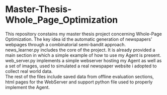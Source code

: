 # Master-Thesis-Whole_Page_Optimization
This repository constains my master thesis project concerning Whole-Page Optimization. The key idea id the automatic generation of newspapers' webpages 
through a combinatorial semi-bandit approach.  
news_learner.py includes the core of the project. It is already provided a main section in which a simple example of how to use my Agent is present.  
web_server.py implements a simple webserver hosting my Agent as well as a set of images, used to simulated a real newspaper website i adopted to collect real world data.  
The rest of the files include saved data from offline evaluation sections, html pages for the WebServer and support python file used to properly implement the Agent.
